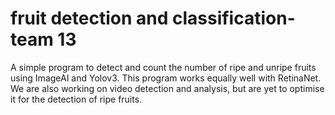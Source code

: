 # fruit detection and classification-team 13

A simple program to detect and count the number of ripe and unripe fruits using ImageAI and Yolov3. This program works equally well with RetinaNet. We are also working on video detection and analysis, but are yet to optimise it for the detection of ripe fruits.


